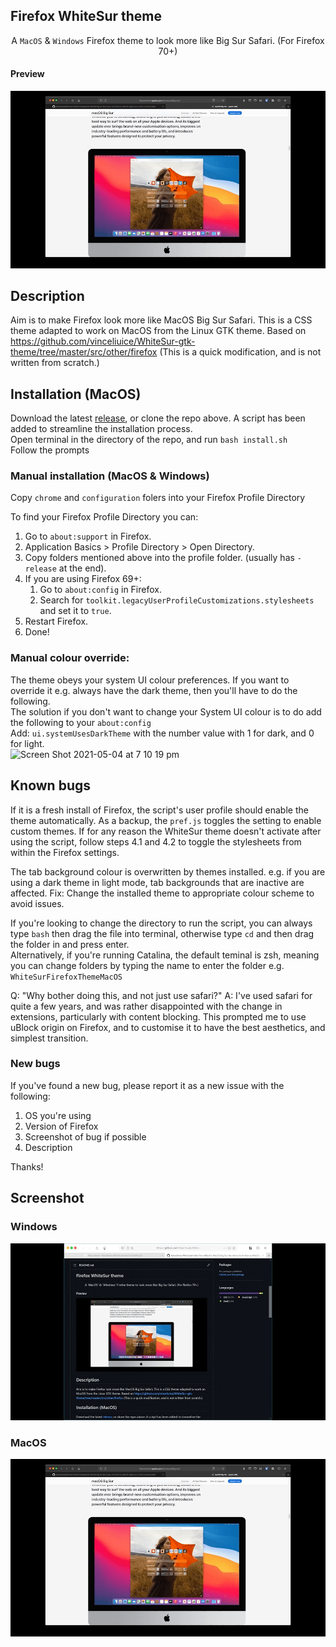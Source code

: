 ## Firefox WhiteSur theme

<p align="center">A <code>MacOS</code> & <code>Windows</code> Firefox theme to look more like Big Sur Safari. (For Firefox 70+)</p>

#### Preview
![Preview](whitesur.gif?raw=true)

## Description

Aim is to make Firefox look more like MacOS Big Sur Safari.
This is a CSS theme adapted to work on MacOS from the Linux GTK theme.
Based on https://github.com/vinceliuice/WhiteSur-gtk-theme/tree/master/src/other/firefox
(This is a quick modification, and is not written from scratch.)

## Installation (MacOS)

Download the latest [release](https://github.com/AdamXweb/WhiteSurFirefoxThemeMacOS/releases/), or clone the repo above.
A script has been added to streamline the installation process.\
Open terminal in the directory of the repo, and run `bash install.sh`\
Follow the prompts

### Manual installation (MacOS & Windows)

Copy `chrome` and `configuration` folers into your Firefox Profile Directory

To find your Firefox Profile Directory you can:

1. Go to `about:support` in Firefox.
2. Application Basics > Profile Directory > Open Directory.
3. Copy folders mentioned above into the profile folder. (usually has `-release` at the end).
4. If you are using Firefox 69+:
	1. Go to `about:config` in Firefox.
	2. Search for `toolkit.legacyUserProfileCustomizations.stylesheets` and set it to `true`.
5. Restart Firefox.
6. Done!

### Manual colour override:

The theme obeys your system UI colour preferences. If you want to override it e.g. always have the dark theme, then you'll have to do the following.\
The solution if you don't want to change your System UI colour is to do add the following to your `about:config`\
Add: `ui.systemUsesDarkTheme` with the number value with 1 for dark, and 0 for light.\
![Screen Shot 2021-05-04 at 7 10 19 pm](https://user-images.githubusercontent.com/6800453/116982626-60317980-ad0c-11eb-96aa-0879b05c98fc.png)


## Known bugs

If it is a fresh install of Firefox, the script's user profile should enable the theme automatically. As a backup, the `pref.js` toggles the setting to enable custom themes.
If for any reason the WhiteSur theme doesn't activate after using the script, follow steps 4.1 and 4.2 to toggle the stylesheets from within the Firefox settings.

The tab background colour is overwritten by themes installed.
e.g. if you are using a dark theme in light mode, tab backgrounds that are inactive are affected.
Fix: Change the installed theme to appropriate colour scheme to avoid issues.

If you're looking to change the directory to run the script, you can always type `bash` then drag the file into terminal, otherwise type `cd` and then drag the folder in and press enter.\
Alternatively, if you're running Catalina, the default teminal is zsh, meaning you can change folders by typing the name to enter the folder e.g. `WhiteSurFirefoxThemeMacOS`


Q: "Why bother doing this, and not just use safari?"
A: I've used safari for quite a few years, and was rather disappointed with the change in extensions, particularly with content blocking. This prompted me to use uBlock origin on Firefox, and to customise it to have the best aesthetics, and simplest transition.

### New bugs

If you've found a new bug, please report it as a new issue with the following:

1. OS you're using
2. Version of Firefox
3. Screenshot of bug if possible
4. Description

Thanks!

## Screenshot

### Windows
![Preview](whitesurwindows.gif?raw=true)


### MacOS
![Preview](whitesur.gif?raw=true)

